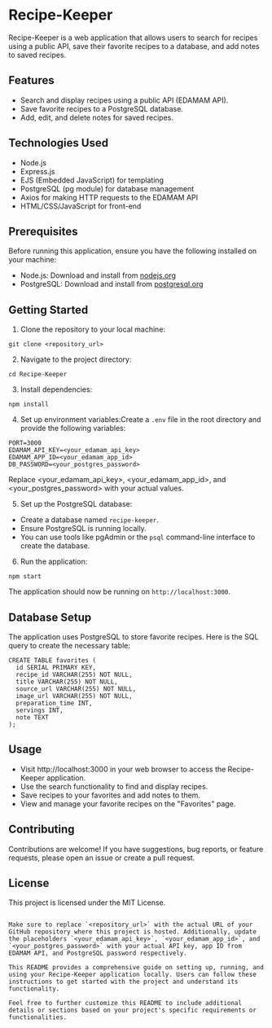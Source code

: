 # Recipe-Keeper

Recipe-Keeper is a web application that allows users to search for recipes using a public API, save their favorite recipes to a database, and add notes to saved recipes.

## Features

- Search and display recipes using a public API (EDAMAM API).
- Save favorite recipes to a PostgreSQL database.
- Add, edit, and delete notes for saved recipes.

## Technologies Used

- Node.js
- Express.js
- EJS (Embedded JavaScript) for templating
- PostgreSQL (pg module) for database management
- Axios for making HTTP requests to the EDAMAM API
- HTML/CSS/JavaScript for front-end

## Prerequisites

Before running this application, ensure you have the following installed on your machine:

- Node.js: Download and install from [nodejs.org](https://nodejs.org/)
- PostgreSQL: Download and install from [postgresql.org](https://www.postgresql.org/)

## Getting Started

1. Clone the repository to your local machine:
```
git clone <repository_url>
```
2. Navigate to the project directory:
```
cd Recipe-Keeper
```
3. Install dependencies:
```
npm install
```
4. Set up environment variables:Create a `.env` file in the root directory and provide the following variables:
```
PORT=3000
EDAMAM_API_KEY=<your_edamam_api_key>
EDAMAM_APP_ID=<your_edamam_app_id>
DB_PASSWORD=<your_postgres_password>
```
Replace <your_edamam_api_key>, <your_edamam_app_id>, and <your_postgres_password> with your actual values.

5. Set up the PostgreSQL database:
- Create a database named `recipe-keeper`.
- Ensure PostgreSQL is running locally.
- You can use tools like pgAdmin or the `psql` command-line interface to create the database.
6. Run the application:
```
npm start
```
The application should now be running on `http://localhost:3000`.

## Database Setup

The application uses PostgreSQL to store favorite recipes. Here is the SQL query to create the necessary table:

```
CREATE TABLE favorites (
  id SERIAL PRIMARY KEY,
  recipe_id VARCHAR(255) NOT NULL,
  title VARCHAR(255) NOT NULL,
  source_url VARCHAR(255) NOT NULL,
  image_url VARCHAR(255) NOT NULL,
  preparation_time INT,
  servings INT,
  note TEXT
);
```

## Usage
- Visit http://localhost:3000 in your web browser to access the Recipe-Keeper application.
- Use the search functionality to find and display recipes.
- Save recipes to your favorites and add notes to them.
- View and manage your favorite recipes on the "Favorites" page.

## Contributing
Contributions are welcome! If you have suggestions, bug reports, or feature requests, please open an issue or create a pull request.

## License

This project is licensed under the MIT License.

```vbnet

Make sure to replace `<repository_url>` with the actual URL of your GitHub repository where this project is hosted. Additionally, update the placeholders `<your_edamam_api_key>`, `<your_edamam_app_id>`, and `<your_postgres_password>` with your actual API key, app ID from EDAMAM API, and PostgreSQL password respectively.

This README provides a comprehensive guide on setting up, running, and using your Recipe-Keeper application locally. Users can follow these instructions to get started with the project and understand its functionality.

Feel free to further customize this README to include additional details or sections based on your project's specific requirements or functionalities.

```
